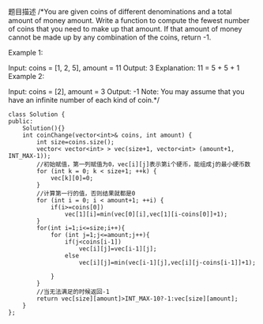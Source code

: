 题目描述
/*You are given coins of different denominations and a total amount of money amount. Write a function to compute the fewest number of coins that you need to make up that amount. If that amount of money cannot be made up by any combination of the coins, return -1.

Example 1:

Input: coins = [1, 2, 5], amount = 11
Output: 3
Explanation: 11 = 5 + 5 + 1
Example 2:

Input: coins = [2], amount = 3
Output: -1
Note:
You may assume that you have an infinite number of each kind of coin.*/
```
class Solution {
public:
    Solution(){}
    int coinChange(vector<int>& coins, int amount) {
        int size=coins.size();
        vector< vector<int> > vec(size+1, vector<int> (amount+1, INT_MAX-1));
        //初始赋值，第一列赋值为0，vec[i][j]表示第i个硬币，能组成j的最小硬币数
        for (int k = 0; k < size+1; ++k) {
            vec[k][0]=0;
        }
        //计算第一行的值，否则结果就都是0
        for (int i = 0; i < amount+1; ++i) {
            if(i>=coins[0])
                vec[1][i]=min(vec[0][i],vec[1][i-coins[0]]+1);
        }
        for(int i=1;i<=size;i++){
            for (int j=1;j<=amount;j++){
                if(j<coins[i-1])
                    vec[i][j]=vec[i-1][j];
                else
                    vec[i][j]=min(vec[i-1][j],vec[i][j-coins[i-1]]+1);

            }
        }
        //当无法满足的时候返回-1
        return vec[size][amount]>INT_MAX-10?-1:vec[size][amount];
    }
};
```
